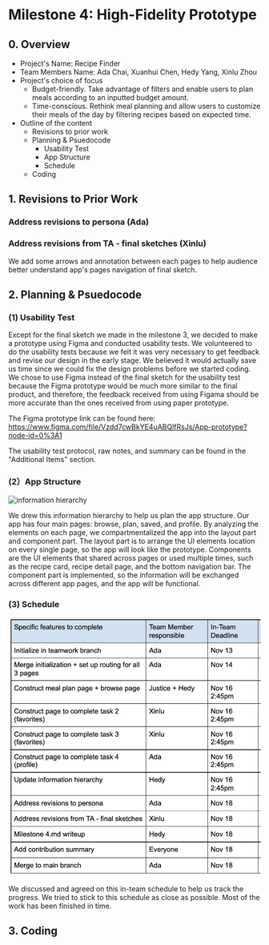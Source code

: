 # Milestone 4: High-Fidelity Prototype

## 0. Overview
- Project's Name: Recipe Finder
- Team Members Name: Ada Chai, Xuanhui Chen, Hedy Yang, Xinlu Zhou
- Project's choice of focus
    - Budget-friendly. Take advantage of filters and enable users to plan meals according to an inputted budget amount. 
    - Time-conscious. Rethink meal planning and allow users to customize their meals of the day by filtering recipes based on expected time. 
- Outline of the content
    - Revisions to prior work
    - Planning & Psuedocode
        - Usability Test
        - App Structure
        - Schedule
    - Coding

## 1. Revisions to Prior Work
### Address revisions to persona (Ada)
### Address revisions from TA - final sketches (Xinlu)
We add some arrows and annotation between each pages to help audience better understand app's pages navigation of final sketch.


## 2. Planning & Psuedocode
### (1) Usability Test
Except for the final sketch we made in the milestone 3, we decided to make a prototype using Figma and conducted usability tests. We volunteered to do the usability tests because we felt it was very necessary to get feedback and revise our design in the early stage. We believed it would actually save us time since we could fix the design problems before we started coding. We chose to use Figma instead of the final sketch for the usability test because the Figma prototype would be much more similar to the final product, and therefore, the feedback received from using Figama should be more accurate than the ones received from using paper prototype.

The Figma prototype link can be found here: https://www.figma.com/file/Vzdd7cwBkYE4uABQlfRsJs/App-prototype?node-id=0%3A1

The usability test protocol, raw notes, and summary can be found in the "Additional Items" section.

### (2）App Structure
![information hierarchy](documents/images/information_hierarchy)

We drew this information hierarchy to help us plan the app structure. Our app has four main pages: browse, plan, saved, and profile. By analyzing the elements on each page, we compartmentalized the app into the layout part and component part. The layout part is to arrange the UI elements location on every single page, so the app will look like the prototype. Components are the UI elements that shared across pages or used multiple times, such as the recipe card, recipe detail page, and the bottom navigation bar. The component part is implemented, so the information will be exchanged across different app pages, and the app will be functional.

### (3) Schedule
![milestone 4 schedule](documents/images/milestone_4_schedule.png)

We discussed and agreed on this in-team schedule to help us track the progress. We tried to stick to this schedule as close as possible. Most of the work has been finished in time. 


## 3. Coding



